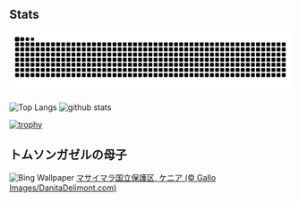 ## Stats
<picture>
  <source media="(prefers-color-scheme: dark)" srcset="https://raw.githubusercontent.com/ba230t/ba230t/output/github-contribution-grid-snake-dark.svg">
  <source media="(prefers-color-scheme: light)" srcset="https://raw.githubusercontent.com/ba230t/ba230t/output/github-contribution-grid-snake.svg">
  <img alt="github contribution grid snake animation" src="https://raw.githubusercontent.com/ba230t/ba230t/output/github-contribution-grid-snake.svg">
</picture>

<p align="left">
  <img alt="Top Langs" height="150px" src="https://github-readme-stats.vercel.app/api/top-langs/?username=ba230t&layout=compact&theme=transparent" />
  <img alt="github stats" height="150px" src="https://github-readme-stats.vercel.app/api?username=ba230t&theme=transparent" />
</p>

[![trophy](https://github-profile-trophy.vercel.app/?username=ba230t&theme=transparent&column=7)](https://github.com/ryo-ma/github-profile-trophy)


<!-- Bing Wallpaper Start -->
## トムソンガゼルの母子
![Bing Wallpaper](https://www.bing.com/th?id=OHR.ThomsonGazelle_JA-JP8883266814_1920x1080.jpg&rf=LaDigue_1920x1080.jpg&pid=hp)
[マサイマラ国立保護区, ケニア (© Gallo Images/DanitaDelimont.com)](https://www.bing.com/search?q=%E3%83%88%E3%83%A0%E3%82%BD%E3%83%B3%E3%82%AC%E3%82%BC%E3%83%AB&form=hpcapt&filters=HpDate%3a%2220250711_1500%22)
<!-- Bing Wallpaper End -->
